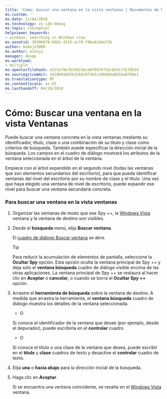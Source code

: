 ```yaml
---
title: 'Cómo: buscar una ventana en la vista ventanas | Documentos de Microsoft'
ms.custom: ''
ms.date: 11/04/2016
ms.technology: vs-ide-debug
ms.topic: conceptual
helpviewer_keywords:
- windows, searching in Windows view
ms.assetid: 30306970-b861-4315-acf8-f86a43d4e73b
author: mikejo5000
ms.author: mikejo
manager: douge
ms.workload:
- multiple
ms.openlocfilehash: 4333a79e76358216ce87697975dcb54173570534
ms.sourcegitcommit: 3d10b93eb5b326639f3e5c19b9e6a8d1ba078de1
ms.translationtype: MT
ms.contentlocale: es-ES
ms.lasthandoff: 04/18/2018
---
```

# <a name="how-to-search-for-a-window-in-windows-view"></a>Cómo: Buscar una ventana en la vista Ventanas
Puede buscar una ventana concreta en la vista ventanas mediante su identificador, título, clase o una combinación de su título y clase como criterios de búsqueda. También puede especificar la dirección inicial de la búsqueda. Los campos en el cuadro de diálogo mostrará los atributos de la ventana seleccionada en el árbol de la ventana.  
  
 Empiece con el árbol expandido en el segundo nivel (todas las ventanas que son elementos secundarios del escritorio), para que pueda identificar ventanas del nivel del escritorio por su nombre de clase y el título. Una vez que haya elegido una ventana de nivel de escritorio, puede expandir ese nivel para buscar una ventana secundaria concreta.  
  
### <a name="to-search-for-a-window-in-windows-view"></a>Para buscar una ventana en la vista ventanas  
  
1.  Organizar las ventanas de modo que ese Spy ++, la [Windows Vista](../debugger/windows-view.md) ventana y la ventana de destino son visibles.  
  
2.  Desde el **búsqueda** menú, elija **Buscar ventana**.  
  
     El [cuadro de diálogo Buscar ventana](../debugger/window-search-dialog-box.md) se abre.  
  
    > [!TIP]
    >  Para reducir la acumulación de elementos de pantalla, seleccione la **Ocultar Spy** opción. Esta opción oculta la ventana principal de Spy ++ y deja solo el **ventana búsqueda** cuadro de diálogo visible encima de las otras aplicaciones. La ventana principal de Spy ++ se restaura al hacer clic en **Aceptar** o **cancelar**, o cuando se borra el **Ocultar Spy ++** opción.  
  
3.  Arrastre el **herramienta de búsqueda** sobre la ventana de destino. A medida que arrastra la herramienta, el **ventana búsqueda** cuadro de diálogo muestra los detalles de la ventana seleccionada.  
  
     - O  
  
     Si conoce el identificador de la ventana que desee (por ejemplo, desde el depurador), puede escribirla en el **controlar** cuadro.  
  
     - O  
  
     Si conoce el título o una clase de la ventana que desea, puede escribir en el **título** y **clase** cuadros de texto y desactive el **controlar** cuadro de texto.  
  
4.  Elija **una** o **hacia abajo** para la dirección inicial de la búsqueda.  
  
5.  Haga clic en **Aceptar**.  
  
     Si se encuentra una ventana coincidente, se resalta en el [Windows Vista](../debugger/windows-view.md) ventana.